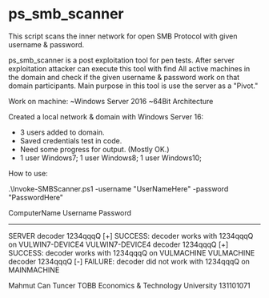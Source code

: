 # ps_smb_scanner

This script scans the inner network for open SMB Protocol with given username & password.





ps_smb_scanner is a post exploitation tool for pen tests. 
After server exploitation attacker can execute this tool with find All active machines in the domain and check if the given username & password work on that domain participants. Main purpose in this tool is use the server as a "Pivot."


Work on machine:
	~Windows Server 2016
	~64Bit Architecture

Created a local network & domain with Windows Server 16:
  - 3 users added to domain. 
  - Saved credentials test in code. 
  - Need some progress for output. (Mostly OK.)  
  - 1 user Windows7; 1 user Windows8; 1 user Windows10;


How to use:



.\Invoke-SMBScanner.ps1 -username "UserNameHere" -password "PasswordHere"

ComputerName    Username Password
------------    -------- --------
SERVER          decoder  1234qqqQ
[+] SUCCESS: decoder works with 1234qqqQ on VULWIN7-DEVICE4
VULWIN7-DEVICE4 decoder  1234qqqQ
[+] SUCCESS: decoder works with 1234qqqQ on VULMACHINE
VULMACHINE      decoder  1234qqqQ
[-] FAILURE: decoder did not work with 1234qqqQ on MAINMACHINE


  
Mahmut Can Tuncer
TOBB Economics & Technology University
131101071

